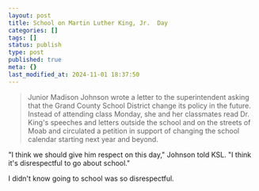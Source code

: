 ```yaml
---
layout: post
title: School on Martin Luther King, Jr.  Day
categories: []
tags: []
status: publish
type: post
published: true
meta: {}
last_modified_at: 2024-11-01 18:37:50
---
```


>Junior Madison Johnson wrote a letter to the superintendent asking that the Grand County School District change its policy in the future. Instead of attending class Monday, she and her classmates read Dr. King's speeches and letters outside the school and on the streets of Moab and circulated a petition in support of changing the school calendar starting next year and beyond.
  
  
"I think we should give him respect on this day," Johnson told KSL. "I think it's disrespectful to go about school."



I didn't know going to school was so disrespectful.
